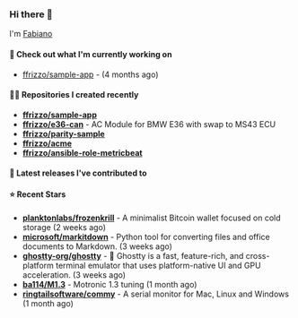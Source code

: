 ### Hi there 👋

I'm [Fabiano](https://ffrizzo.com)

#### 👷 Check out what I'm currently working on


- [ffrizzo/sample-app](https://github.com/ffrizzo/sample-app) -  (4 months ago)

#### 👨‍💻 Repositories I created recently
- **[ffrizzo/sample-app](https://github.com/ffrizzo/sample-app)**
- **[ffrizzo/e36-can](https://github.com/ffrizzo/e36-can)** - AC Module for BMW E36 with swap to MS43 ECU
- **[ffrizzo/parity-sample](https://github.com/ffrizzo/parity-sample)**
- **[ffrizzo/acme](https://github.com/ffrizzo/acme)**
- **[ffrizzo/ansible-role-metricbeat](https://github.com/ffrizzo/ansible-role-metricbeat)**

#### 🚀 Latest releases I've contributed to



#### ⭐ Recent Stars


- **[planktonlabs/frozenkrill](https://github.com/planktonlabs/frozenkrill)** - A minimalist Bitcoin wallet focused on cold storage (2 weeks ago)
- **[microsoft/markitdown](https://github.com/microsoft/markitdown)** - Python tool for converting files and office documents to Markdown. (3 weeks ago)
- **[ghostty-org/ghostty](https://github.com/ghostty-org/ghostty)** - 👻 Ghostty is a fast, feature-rich, and cross-platform terminal emulator that uses platform-native UI and GPU acceleration. (3 weeks ago)
- **[ba114/M1.3](https://github.com/ba114/M1.3)** - Motronic 1.3 tuning (1 month ago)
- **[ringtailsoftware/commy](https://github.com/ringtailsoftware/commy)** - A serial monitor for Mac, Linux and Windows (1 month ago)
